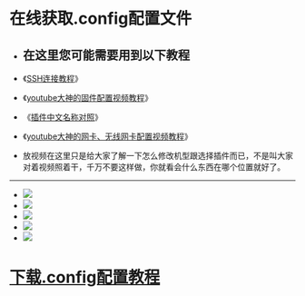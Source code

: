 # 在线获取.config配置文件

- ## 在这里您可能需要用到以下教程
- 《[SSH连接教程](https://github.com/danshui-git/shuoming/blob/master/3SSH%E8%BF%9E%E6%8E%A5%E8%AF%B4%E6%98%8E.md)》
- 《[youtube大神的固件配置视频教程](https://www.youtube.com/watch?v=jEE_J6-4E3Y&t=24s)》
- 《[插件中文名称对照](https://github.com/danshui-git/shuoming/blob/master/%E5%90%8D%E7%A7%B0.md)》
- 《[youtube大神的网卡、无线网卡配置视频教程](https://www.youtube.com/watch?v=X9v6Nd3wxkk)》

- 放视频在这里只是给大家了解一下怎么修改机型跟选择插件而已，不是叫大家对着视频照着干，千万不要这样做，你就看会什么东西在哪个位置就好了。

---

- <img src="https://github.com/danshui-git/shuoming/blob/master/doc/con7.png" />
- <img src="https://github.com/danshui-git/shuoming/blob/master/doc/con6.png" />
- <img src="https://github.com/danshui-git/shuoming/blob/master/doc/con5.png" />
- <img src="https://github.com/danshui-git/shuoming/blob/master/doc/con3.png" />
- <img src="https://github.com/danshui-git/shuoming/blob/master/doc/con4.png" />

#
# [下载.config配置教程](https://github.com/danshui-git/shuoming/blob/master/4%E5%9B%BA%E4%BB%B6%E4%B8%8B%E8%BD%BD.md)
